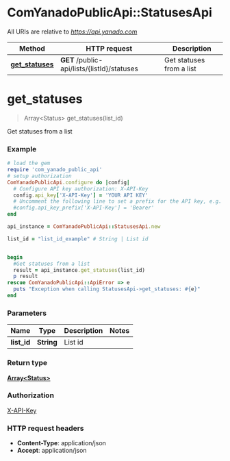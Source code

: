 # ComYanadoPublicApi::StatusesApi

All URIs are relative to *https://api.yanado.com*

Method | HTTP request | Description
------------- | ------------- | -------------
[**get_statuses**](StatusesApi.md#get_statuses) | **GET** /public-api/lists/{listId}/statuses | Get statuses from a list


# **get_statuses**
> Array&lt;Status&gt; get_statuses(list_id)

Get statuses from a list

### Example
```ruby
# load the gem
require 'com_yanado_public_api'
# setup authorization
ComYanadoPublicApi.configure do |config|
  # Configure API key authorization: X-API-Key
  config.api_key['X-API-Key'] = 'YOUR API KEY'
  # Uncomment the following line to set a prefix for the API key, e.g. 'Bearer' (defaults to nil)
  #config.api_key_prefix['X-API-Key'] = 'Bearer'
end

api_instance = ComYanadoPublicApi::StatusesApi.new

list_id = "list_id_example" # String | List id


begin
  #Get statuses from a list
  result = api_instance.get_statuses(list_id)
  p result
rescue ComYanadoPublicApi::ApiError => e
  puts "Exception when calling StatusesApi->get_statuses: #{e}"
end
```

### Parameters

Name | Type | Description  | Notes
------------- | ------------- | ------------- | -------------
 **list_id** | **String**| List id | 

### Return type

[**Array&lt;Status&gt;**](Status.md)

### Authorization

[X-API-Key](../README.md#X-API-Key)

### HTTP request headers

 - **Content-Type**: application/json
 - **Accept**: application/json



